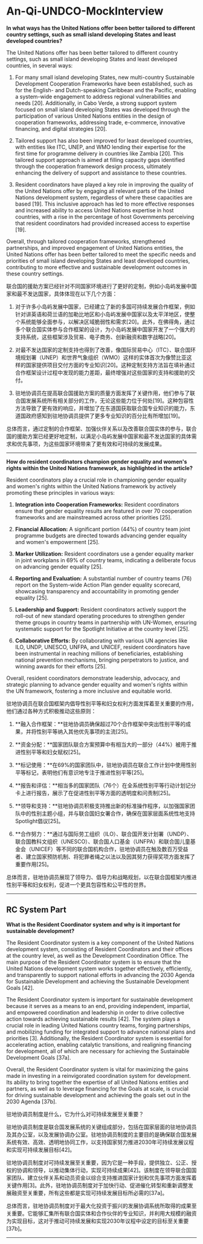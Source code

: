 # An-Qi-UNDCO-MockInterview

**In what ways has the United Nations offer been better tailored to different country settings, such as small island developing States and least developed countries?**

The United Nations offer has been better tailored to different country settings, such as small island developing States and least developed countries, in several ways:

1. For many small island developing States, new multi-country Sustainable Development Cooperation Frameworks have been established, such as for the English- and Dutch-speaking Caribbean and the Pacific, enabling a system-wide engagement to address regional vulnerabilities and needs [20]. Additionally, in Cabo Verde, a strong support system focused on small island developing States was developed through the participation of various United Nations entities in the design of cooperation frameworks, addressing trade, e-commerce, innovative financing, and digital strategies [20].

2. Tailored support has also been improved for least developed countries, with entities like ITC, UNEP, and WMO lending their expertise for the first time for programme delivery in countries like Zambia [20]. This tailored support approach is aimed at filling capacity gaps identified through the cooperation framework design process, ultimately enhancing the delivery of support and assistance to these countries.

3. Resident coordinators have played a key role in improving the quality of the United Nations offer by engaging all relevant parts of the United Nations development system, regardless of where these capacities are based [19]. This inclusive approach has led to more effective responses and increased ability to access United Nations expertise in host countries, with a rise in the percentage of host Governments perceiving that resident coordinators had provided increased access to expertise [19].

Overall, through tailored cooperation frameworks, strengthened partnerships, and improved engagement of United Nations entities, the United Nations offer has been better tailored to meet the specific needs and priorities of small island developing States and least developed countries, contributing to more effective and sustainable development outcomes in these country settings.

联合国的援助方案已经针对不同国家环境进行了更好的定制，例如小岛屿发展中国家和最不发达国家，具体体现在以下几个方面：

1. 对于许多小岛屿发展中国家，已经建立了新的多国可持续发展合作框架，例如针对讲英语和荷兰语的加勒比地区和小岛屿发展中国家以及太平洋地区，使整个系统能够全面参与，以解决区域脆弱性和需求[20]。此外，在佛得角，通过多个联合国实体参与合作框架的设计，为小岛屿发展中国家开发了一个强大的支持系统，这些框架涉及贸易、电子商务、创新融资和数字战略[20]。

2. 对最不发达国家的定制支持也得到了改善，像国际贸易中心（ITC）、联合国环境规划署（UNEP）和世界气象组织（WMO）这样的实体首次为像赞比亚这样的国家提供项目交付方面的专业知识[20]。这种定制支持方法旨在填补通过合作框架设计过程中发现的能力差距，最终增强对这些国家的支持和援助的交付。

3. 驻地协调员在提高联合国援助方案的质量方面发挥了关键作用，他们参与了联合国发展系统所有相关部分的工作，无论这些能力位于何处[19]。这种包容性方法导致了更有效的响应，并增加了在东道国获取联合国专业知识的能力，东道国政府感知到驻地协调员提供了更多专业知识的百分比有所增加[19]。

总体而言，通过定制的合作框架、加强伙伴关系以及改善联合国实体的参与，联合国的援助方案已经更好地定制，以满足小岛屿发展中国家和最不发达国家的具体需求和优先事项，为这些国家环境带来了更有效和可持续的发展成果。

---

**How do resident coordinators champion gender equality and women's rights within the United Nations framework, as highlighted in the article?**

Resident coordinators play a crucial role in championing gender equality and women's rights within the United Nations framework by actively promoting these principles in various ways:

1. **Integration into Cooperation Frameworks:** Resident coordinators ensure that gender equality results are featured in over 70 cooperation frameworks and are mainstreamed across other priorities [25].

2. **Financial Allocation:** A significant portion (44%) of country team joint programme budgets are directed towards advancing gender equality and women's empowerment [25].

3. **Marker Utilization:** Resident coordinators use a gender equality marker in joint workplans in 69% of country teams, indicating a deliberate focus on advancing gender equality [25].

4. **Reporting and Evaluation:** A substantial number of country teams (76) report on the System-wide Action Plan gender equality scorecard, showcasing transparency and accountability in promoting gender equality [25].

5. **Leadership and Support:** Resident coordinators actively support the roll-out of new standard operating procedures to strengthen gender theme groups in country teams in partnership with UN-Women, ensuring systematic support for the Spotlight Initiative at the country level [25].

6. **Collaborative Efforts:** By collaborating with various UN agencies like ILO, UNDP, UNESCO, UNFPA, and UNICEF, resident coordinators have been instrumental in reaching millions of beneficiaries, establishing national prevention mechanisms, bringing perpetrators to justice, and winning awards for their efforts [25].

Overall, resident coordinators demonstrate leadership, advocacy, and strategic planning to advance gender equality and women's rights within the UN framework, fostering a more inclusive and equitable world.

驻地协调员在联合国框架内倡导性别平等和妇女权利方面发挥着至关重要的作用，他们通过各种方式积极推动这些原则：

1. **融入合作框架：**驻地协调员确保超过70个合作框架中突出性别平等的成果，并将性别平等纳入其他优先事项的主流[25]。

2. **资金分配：**国家团队联合方案预算中有相当大的一部分（44%）被用于推进性别平等和妇女赋权[25]。

3. **标记使用：**在69%的国家团队中，驻地协调员在联合工作计划中使用性别平等标记，表明他们有意识地专注于推进性别平等[25]。

4. **报告和评估：**相当多的国家团队（76个）在全系统性别平等行动计划记分卡上进行报告，展示了在促进性别平等方面的透明度和问责制[25]。

5. **领导和支持：**驻地协调员积极支持推出新的标准操作程序，以加强国家团队中的性别主题小组，并与联合国妇女署合作，确保在国家层面系统性地支持Spotlight倡议[25]。

6. **合作努力：**通过与国际劳工组织（ILO）、联合国开发计划署（UNDP）、联合国教科文组织（UNESCO）、联合国人口基金（UNFPA）和联合国儿童基金会（UNICEF）等不同的联合国机构合作，驻地协调员在触及数百万受益者、建立国家预防机制、将犯罪者绳之以法以及因其努力获得奖项方面发挥了重要作用[25]。

总体而言，驻地协调员展现了领导力、倡导力和战略规划，以在联合国框架内推进性别平等和妇女权利，促进一个更具包容性和公平性的世界。

---

## RC System Part

**What is the Resident Coordinator system and why is it important for sustainable development?**

The Resident Coordinator system is a key component of the United Nations development system, consisting of Resident Coordinators and their offices at the country level, as well as the Development Coordination Office. The main purpose of the Resident Coordinator system is to ensure that the United Nations development system works together effectively, efficiently, and transparently to support national efforts in advancing the 2030 Agenda for Sustainable Development and achieving the Sustainable Development Goals [42].

The Resident Coordinator system is important for sustainable development because it serves as a means to an end, providing independent, impartial, and empowered coordination and leadership in order to drive collective action towards achieving sustainable results [42]. The system plays a crucial role in leading United Nations country teams, forging partnerships, and mobilizing funding for integrated support to advance national plans and priorities [3]. Additionally, the Resident Coordinator system is essential for accelerating action, enabling catalytic transitions, and realigning financing for development, all of which are necessary for achieving the Sustainable Development Goals [37a].

Overall, the Resident Coordinator system is vital for maximizing the gains made in investing in a reinvigorated coordination system for development. Its ability to bring together the expertise of all United Nations entities and partners, as well as to leverage financing for the Goals at scale, is crucial for driving sustainable development and achieving the goals set out in the 2030 Agenda [37b].

驻地协调员制度是什么，它为什么对可持续发展至关重要？

驻地协调员制度是联合国发展系统的关键组成部分，包括在国家层面的驻地协调员及其办公室，以及发展协调办公室。驻地协调员制度的主要目的是确保联合国发展系统有效、高效、透明地协同工作，以支持国家努力推进2030年可持续发展议程和实现可持续发展目标[42]。

驻地协调员制度对可持续发展至关重要，因为它是一种手段，提供独立、公正、授权的协调和领导，以推动集体行动，实现可持续成果[42]。该制度在领导联合国国家团队、建立伙伴关系和动员资金以综合支持推进国家计划和优先事项方面发挥着关键作用[3]。此外，驻地协调员制度对于加快行动、促进催化转型和重新调整发展融资至关重要，所有这些都是实现可持续发展目标所必需的[37a]。

总体而言，驻地协调员制度对于最大化投资于振兴的发展协调系统所取得的成果至关重要。它能够汇集所有联合国实体和合作伙伴的专业知识，并利用大规模的融资为实现目标，这对于推动可持续发展和实现2030年议程中设定的目标至关重要[37b]。

---